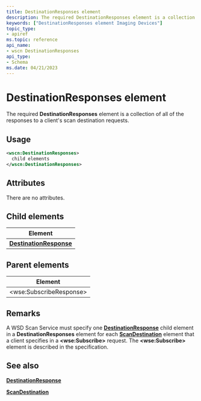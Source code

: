 ```yaml
---
title: DestinationResponses element
description: The required DestinationResponses element is a collection of all of the responses to a client's scan destination requests.
keywords: ["DestinationResponses element Imaging Devices"]
topic_type:
- apiref
ms.topic: reference
api_name:
- wscn DestinationResponses
api_type:
- Schema
ms.date: 04/21/2023
---
```


# DestinationResponses element

The required **DestinationResponses** element is a collection of all of the responses to a client's scan destination requests.

## Usage

```xml
<wscn:DestinationResponses>
  child elements
</wscn:DestinationResponses>
```

## Attributes

There are no attributes.

## Child elements

| Element |
|--|
| [**DestinationResponse**](destinationresponse.md) |

## Parent elements

| Element |
|--|
| &lt;wse:SubscribeResponse&gt; |

## Remarks

A WSD Scan Service must specify one [**DestinationResponse**](destinationresponse.md) child element in a **DestinationResponses** element for each [**ScanDestination**](scandestination.md) element that a client specifies in a **&lt;wse:Subscribe&gt;** request. The **&lt;wse:Subscribe&gt;** element is described in the specification.

## See also

[**DestinationResponse**](destinationresponse.md)

[**ScanDestination**](scandestination.md)
